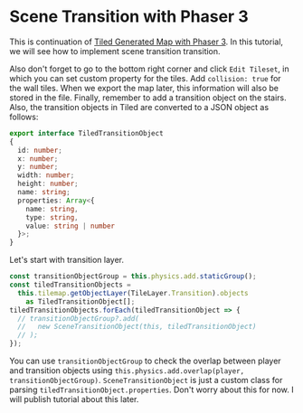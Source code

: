 # Scene Transition with Phaser 3

This is continuation of [Tiled Generated Map with Phaser 3](https://github.com/ioneone/shining-soul-j/blob/develop/logs/3-Tiled-Generated-Map-with-Phaser-3.md). In this tutorial, we will see how to implement scene transition transition.


Also don't forget to go to the bottom right corner and click `Edit Tileset`, in which you can set custom property for the tiles. Add `collision: true` for the wall tiles. When we export the map later, this information will also be stored in the file. Finally, remember to add a transition object on the stairs. Also, the transition objects in Tiled are converted to a JSON object as follows:

```typescript
export interface TiledTransitionObject
{
  id: number;
  x: number;
  y: number;
  width: number;
  height: number;
  name: string;
  properties: Array<{
    name: string,
    type: string,
    value: string | number
  }>;
}
```


Let's start with transition layer.

```typescript
const transitionObjectGroup = this.physics.add.staticGroup();
const tiledTransitionObjects = 
  this.tilemap.getObjectLayer(TileLayer.Transition).objects 
    as TiledTransitionObject[];
tiledTransitionObjects.forEach(tiledTransitionObject => {
  // transitionObjectGroup?.add(
  //   new SceneTransitionObject(this, tiledTransitionObject)
  // );
});
```

You can use `transitionObjectGroup` to check the overlap between player and transition objects using `this.physics.add.overlap(player, transitionObjectGroup)`. `SceneTransitionObject` is just a custom class for parsing `tiledTransitionObject.properties`. Don't worry about this for now. I will publish tutorial about this later.